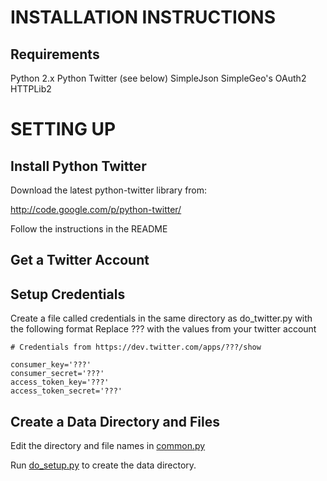 INSTALLATION INSTRUCTIONS
=========================

Requirements
------------
Python 2.x
Python Twitter (see below)
SimpleJson
SimpleGeo's OAuth2
HTTPLib2 

SETTING UP
==========

Install Python Twitter
----------------------
Download the latest python-twitter library from:

  http://code.google.com/p/python-twitter/
  
Follow the instructions in the README

Get a Twitter Account
---------------------

Setup Credentials
-----------------
Create a file called credentials in the same directory as do_twitter.py
with the following format
Replace ??? with the values from your twitter account

    # Credentials from https://dev.twitter.com/apps/???/show

    consumer_key='???' 
    consumer_secret='???' 
    access_token_key='???' 
    access_token_secret='???'
  
Create a Data Directory and Files
---------------------------------
Edit the directory and file names in [common.py](https://github.com/peterwilliams97/twitter_bot/blob/master/common.py) 

Run [do_setup.py](https://github.com/peterwilliams97/twitter_bot/blob/master/do_setup.py) to create the data directory.

 

